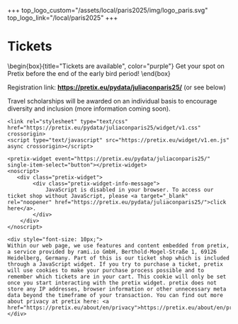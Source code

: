 +++
top_logo_custom="/assets/local/paris2025/img/logo_paris.svg"
top_logo_link="/local/paris2025"
+++

# Tickets

\begin{box}{title="Tickets are available", color="purple"}
  Get your spot on Pretix before the end of the early bird period!
\end{box}

Registration link: **<https://pretix.eu/pydata/juliaconparis25/>** (or see below)

Travel scholarships will be awarded on an individual basis to encourage diversity and inclusion (more information coming soon).

~~~
<link rel="stylesheet" type="text/css" href="https://pretix.eu/pydata/juliaconparis25/widget/v1.css" crossorigin>
<script type="text/javascript" src="https://pretix.eu/widget/v1.en.js" async crossorigin></script>
~~~

~~~
<pretix-widget event="https://pretix.eu/pydata/juliaconparis25/" single-item-select="button"></pretix-widget>
<noscript>
   <div class="pretix-widget">
        <div class="pretix-widget-info-message">
            JavaScript is disabled in your browser. To access our ticket shop without JavaScript, please <a target="_blank" rel="noopener" href="https://pretix.eu/pydata/juliaconparis25/">click here</a>.
        </div>
    </div>
</noscript>
~~~

~~~
<div style="font-size: 10px;">
Within our web page, we use features and content embedded from pretix, a service provided by rami.io GmbH, Berthold-Mogel-Straße 1, 69126 Heidelberg, Germany. Part of this is our ticket shop which is included through a JavaScript widget. If you try to purchase a ticket, pretix will use cookies to make your purchase process possible and to remember which tickets are in your cart. This cookie will only be set once you start interacting with the pretix widget. pretix does not store any IP addresses, browser information or other unnecessary meta data beyond the timeframe of your transaction. You can find out more about privacy at pretix here: <a href="https://pretix.eu/about/en/privacy">https://pretix.eu/about/en/privacy</a>.
</div>
~~~